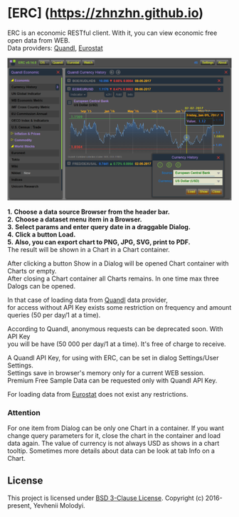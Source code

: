 # [ERC] (https://zhnzhn.github.io)
ERC is an economic RESTful client.
With it, you can view economic free open data from WEB.  
Data providers: [Quandl](https://www.quandl.com), [Eurostat](http://ec.europa.eu/eurostat/web/main/home)   

![alt text](screencast/erc-currency-example.png?raw=true "Currency History")

**1.** **Choose a data source Browser from the header bar.**  
**2.** **Choose a dataset menu item in a Browser.**   
**3.** **Select params and enter query date in a draggable Dialog.**   
**4.** **Click a button Load.**   
**5.** **Also, you can export chart to PNG, JPG, SVG, print to PDF.**  
The result will be shown in a Chart in a Chart container.  

After clicking a button Show in a Dialog will be opened Chart container with Charts or empty.   
After closing a Chart container all Charts remains. In one time max three Dalogs can be opened.

In that case of loading data from [Quandl](https://www.quandl.com) data provider,   
for access without API Key exists some restriction on frequency and amount queries (50 per day/1 at a time).

According to Quandl, anonymous requests can be deprecated soon. With API Key  
you will be have (50 000 per day/1 at a time). It's free of charge to receive.

A Quandl API Key, for using with ERC, can be set in dialog Settings/User Settings.  
Settings save in browser's memory only for a current WEB session.  
Premium Free Sample Data can be requested only with Quandl API Key.

For loading data from [Eurostat](http://ec.europa.eu/eurostat/web/main/home) does not exist any restrictions.  

### Attention
For one item from Dialog can be only one Chart in a container. 
If you want change query parameters for it, close the chart in the container and load data again.
The value of currency is not always USD as shows in a chart tooltip.
Sometimes more details about data can be look at tab Info on a Chart.

## License
This project is licensed under [BSD 3-Clause License](http://opensource.org/licenses/BSD-3-Clause). Copyright (c) 2016-present, Yevhenii Molodyi.





